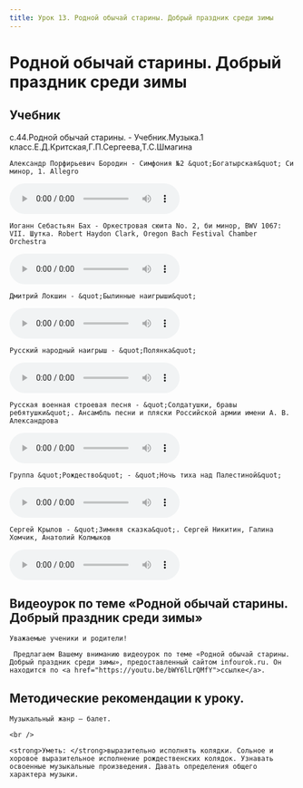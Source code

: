 ```yaml
---
title: Урок 13. Родной обычай старины. Добрый праздник среди зимы
---
```


# Родной обычай старины. Добрый праздник среди зимы

## Учебник

с.44.Родной обычай старины. - Учебник.Музыка.1 класс.Е.Д.Критская,Г.П.Сергеева,Т.С.Шмагина

<p>
	Александр Порфирьевич Бородин - Симфония №2 &quot;Богатырская&quot; Си минор, 1. Allegro
</p>


<audio controls>
  <source src="https://api.iblschool.ru/download/file/340890" type="application/x-font-gdos">
  Your browser does not support the audio element.
</audio>


<p>
	Иоганн Себастьян Бах - Оркестровая сюита No. 2, би минор, BWV 1067: VII. Шутка. Robert Haydon Clark, Oregon Bach Festival Chamber Orchestra
</p>


<audio controls>
  <source src="https://api.iblschool.ru/download/file/340891" type="audio/mpeg">
  Your browser does not support the audio element.
</audio>


<p>
	Дмитрий Локшин - &quot;Былинные наигрыши&quot;
</p>


<audio controls>
  <source src="https://api.iblschool.ru/download/file/340892" type="audio/mpeg">
  Your browser does not support the audio element.
</audio>


<p>
	Русский народный наигрыш - &quot;Полянка&quot;
</p>


<audio controls>
  <source src="https://api.iblschool.ru/download/file/340893" type="audio/mpeg">
  Your browser does not support the audio element.
</audio>


<p>
	Русская военная строевая песня - &quot;Солдатушки, бравы ребятушки&quot;. Ансамбль песни и пляски Российской армии имени А. В. Александрова
</p>


<audio controls>
  <source src="https://api.iblschool.ru/download/file/340894" type="audio/mpeg">
  Your browser does not support the audio element.
</audio>


<p>
	Группа &quot;Рождество&quot; - &quot;Ночь тиха над Палестиной&quot;
</p>


<audio controls>
  <source src="https://api.iblschool.ru/download/file/340895" type="audio/mpeg">
  Your browser does not support the audio element.
</audio>


<p>
	Сергей Крылов - &quot;Зимняя сказка&quot;. Сергей Никитин, Галина Хомчик, Анатолий Колмыков
</p>


<audio controls>
  <source src="https://api.iblschool.ru/download/file/340896" type="audio/mpeg">
  Your browser does not support the audio element.
</audio>


## Видеоурок по теме «Родной обычай старины. Добрый праздник среди зимы»

<p>
	Уважаемые ученики и родители!  
</p>
<p>
	 Предлагаем Вашему вниманию видеоурок по теме «Родной обычай старины. Добрый праздник среди зимы», предоставленный сайтом infourok.ru. Он находится по <a href="https://youtu.be/bWY6lLrQMfY">ссылке</a>.
</p>

## Методические рекомендации к уроку.

<p>
	Музыкальный жанр – балет. 
</p>
<p>
	<br /> 
</p>
<p>
	<strong>Уметь: </strong>выразительно исполнять колядки. Сольное и хоровое выразительное исполнение рождественских колядок. Узнавать освоенные музыкальные произведения. Давать определения общего характера музыки. 
</p>